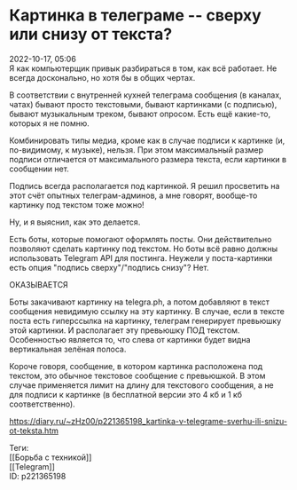Картинка в телеграме -- сверху или снизу от текста?
====================================================

   
 2022-10-17, 05:06   
  Я как компьютерщик привык разбираться в том, как всё работает. Не всегда досконально, но хотя бы в общих чертах.   
   
 В соответствии с внутренней кухней телеграма сообщения (в каналах, чатах) бывают просто текстовыми, бывают картинками (с подписью), бывают музыкальным треком, бывают опросом. Есть ещё какие-то, которых я не помню.   
   
 Комбинировать типы медиа, кроме как в случае подписи к картинке (и, по-видимому, к музыке), нельзя. При этом максимальный размер подписи отличается от максимального размера текста, если картинки в сообщении нет.   
   
 Подпись всегда располагается под картинкой. Я решил просветить на этот счёт опытных телеграм-админов, а мне говорят, вообще-то картинку под текстом тоже можно!   
   
 Ну, и я выяснил, как это делается.   
   
 Есть боты, которые помогают оформлять посты. Они действительно позволяют сделать картинку под текстом. Но боты всё равно должны использовать Telegram API для постинга. Неужели у поста-картинки есть опция "подпись сверху"/"подпись снизу"? Нет.   
   
 ОКАЗЫВАЕТСЯ   
   
 Боты закачивают картинку на telegra.ph, а потом добавляют в текст сообщения невидимую ссылку на эту картинку. В случае, если в тексте поста есть гиперссылка на картинку, телеграм генерирует превьюшку этой картинки. И располагает эту превьюшку ПОД текстом. Особенностью является то, что слева от картинки будет видна вертикальная зелёная полоса.   
   
 Короче говоря, сообщение, в котором картинка расположена под текстом, это обычное текстовое сообщение с превьюшкой. В этом случае применяется лимит на длину для текстового сообщения, а не для подписи к картинке (в бесплатной версии это 4 кб и 1 кб соответственно).   
    
 <https://diary.ru/~zHz00/p221365198_kartinka-v-telegrame-sverhu-ili-snizu-ot-teksta.htm>   
   
 Теги:   
 [[Борьба с техникой]]   
 [[Telegram]]   
 ID: p221365198